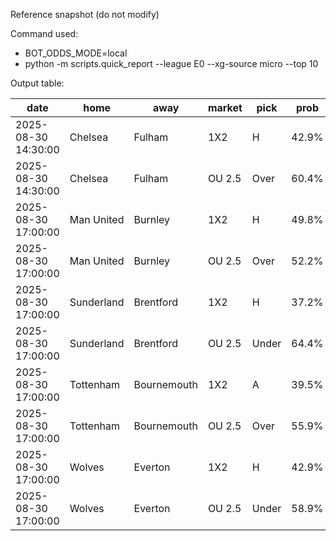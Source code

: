 Reference snapshot (do not modify)

Command used:
- BOT_ODDS_MODE=local
- python -m scripts.quick_report --league E0 --xg-source micro --top 10

Output table:

| date                | home       | away        | market   | pick   | prob   |    EV |
|---------------------|------------|-------------|----------|--------|--------|-------|
| 2025-08-30 14:30:00 | Chelsea    | Fulham      | 1X2      | H      | 42.9%  | -0.14 |
| 2025-08-30 14:30:00 | Chelsea    | Fulham      | OU 2.5   | Over   | 60.4%  |  0.15 |
| 2025-08-30 17:00:00 | Man United | Burnley     | 1X2      | H      | 49.8%  | -0    |
| 2025-08-30 17:00:00 | Man United | Burnley     | OU 2.5   | Over   | 52.2%  | -0.01 |
| 2025-08-30 17:00:00 | Sunderland | Brentford   | 1X2      | H      | 37.2%  | -0.26 |
| 2025-08-30 17:00:00 | Sunderland | Brentford   | OU 2.5   | Under  | 64.4%  |  0.22 |
| 2025-08-30 17:00:00 | Tottenham  | Bournemouth | 1X2      | A      | 39.5%  | -0.21 |
| 2025-08-30 17:00:00 | Tottenham  | Bournemouth | OU 2.5   | Over   | 55.9%  |  0.06 |
| 2025-08-30 17:00:00 | Wolves     | Everton     | 1X2      | H      | 42.9%  | -0.14 |
| 2025-08-30 17:00:00 | Wolves     | Everton     | OU 2.5   | Under  | 58.9%  |  0.12 |

